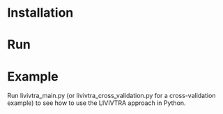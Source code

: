# Installation

# Run

# Example
Run livivtra_main.py (or livivtra_cross_validation.py for a cross-validation example) to see how to use the LIVIVTRA approach in Python.